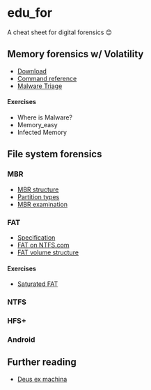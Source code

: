 # edu_for
A cheat sheet for digital forensics :blush:

## Memory forensics w/ Volatility
* [Download](http://www.volatilityfoundation.org/releases)  
* [Command reference](https://github.com/volatilityfoundation/volatility/wiki/Command-Reference)  
* [Malware Triage](http://gon.kaist.ac.kr/xwiki/bin/download/%EA%B5%90%EC%9C%A1%EC%9E%90%EB%A3%8C/2016/Malware%20Triage.pdf)
#### Exercises
* Where is Malware?
* Memory_easy
* Infected Memory

## File system forensics
### MBR
* [MBR structure](https://en.wikipedia.org/wiki/Master_boot_record)  
* [Partition types](https://en.wikipedia.org/wiki/Partition_type)  
* [MBR examination](http://thestarman.pcministry.com/asm/mbr/STDMBR.htm)

### FAT
* [Specification](http://download.microsoft.com/download/1/6/1/161ba512-40e2-4cc9-843a-923143f3456c/fatgen103.doc)  
* [FAT on NTFS.com](http://www.ntfs.com/fat-systems.htm)  
* [FAT volume structure](http://thestarman.pcministry.com/asm/mbr/MSWIN41.htm)
#### Exercises
* [Saturated FAT](https://github.com/kanglib/edu_for/raw/master/saturated.zip)

### NTFS

### HFS+

### Android

## Further reading
* [Deus ex machina](https://lmgtfy.com/)
